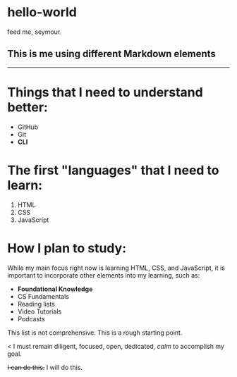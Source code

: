 # hello-world
feed me, seymour.

## This is me using different Markdown elements

-----------------------

# Things that I need to **understand** better:

  - GitHub
  - Git
  - **CLI**

# The first "languages" that I need to learn:

  1. HTML
  2. CSS
  3. JavaScript

# How I plan to study:

While my main focus right now is learning HTML, CSS, and JavaScript, it is important to incorporate other elements into my learning, such as:

  - **Foundational Knowledge**
  - CS Fundamentals
  - Reading lists
  - Video Tutorials
  - Podcasts

This list is not comprehensive. This is a rough starting point.

< I must remain diligent, focused, open, dedicated, *calm* to accomplish my goal.

~~I can do this.~~ I will do this.
